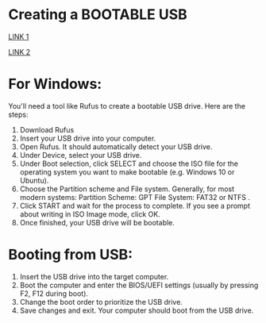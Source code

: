 # Creating a BOOTABLE USB
 
[LINK 1](https://www.youtube.com/watch?v=TqTtt7ljUWQ)

[LINK 2](https://www.youtube.com/watch?v=R70GchcnWpA)
# For Windows:
You'll need a tool like Rufus to create a bootable USB drive. Here are the steps:
1. Download Rufus
2. Insert your USB drive into your computer.
3. Open Rufus. It should automatically detect your USB drive.
4. Under Device, select your USB drive.
5. Under Boot selection, click SELECT and choose the ISO file for the operating system you want to make bootable (e.g. Windows 10 or Ubuntu).
6. Choose the Partition scheme and File system. Generally, for most modern systems:
    Partition Scheme: GPT
    File System: FAT32  or NTFS .
7. Click START and wait for the process to complete.
    If you see a prompt about writing in ISO Image mode, click OK.
8. Once finished, your USB drive will be bootable.

# Booting from USB:
1. Insert the USB drive into the target computer.
2. Boot the computer and enter the BIOS/UEFI settings (usually by pressing F2, F12 during boot).
3. Change the boot order to prioritize the USB drive.
4. Save changes and exit. Your computer should boot from the USB drive.
